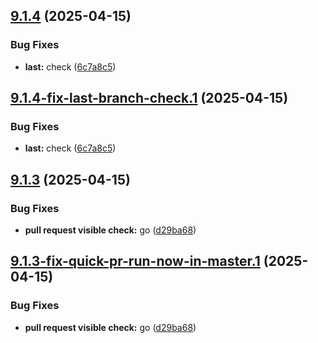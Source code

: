 ## [9.1.4](https://github.com/TechnologyEnhancedLearning/GitPageBlazorWASM/compare/v9.1.3...v9.1.4) (2025-04-15)


### Bug Fixes

* **last:** check ([6c7a8c5](https://github.com/TechnologyEnhancedLearning/GitPageBlazorWASM/commit/6c7a8c5afae46ad3aba910045a0650b3b2aaf8c7))

## [9.1.4-fix-last-branch-check.1](https://github.com/TechnologyEnhancedLearning/GitPageBlazorWASM/compare/v9.1.3...v9.1.4-fix-last-branch-check.1) (2025-04-15)


### Bug Fixes

* **last:** check ([6c7a8c5](https://github.com/TechnologyEnhancedLearning/GitPageBlazorWASM/commit/6c7a8c5afae46ad3aba910045a0650b3b2aaf8c7))

## [9.1.3](https://github.com/TechnologyEnhancedLearning/GitPageBlazorWASM/compare/v9.1.2...v9.1.3) (2025-04-15)


### Bug Fixes

* **pull request visible check:** go ([d29ba68](https://github.com/TechnologyEnhancedLearning/GitPageBlazorWASM/commit/d29ba686f77de02052b1ee79c18a73e8d71a63ee))

## [9.1.3-fix-quick-pr-run-now-in-master.1](https://github.com/TechnologyEnhancedLearning/GitPageBlazorWASM/compare/v9.1.2...v9.1.3-fix-quick-pr-run-now-in-master.1) (2025-04-15)


### Bug Fixes

* **pull request visible check:** go ([d29ba68](https://github.com/TechnologyEnhancedLearning/GitPageBlazorWASM/commit/d29ba686f77de02052b1ee79c18a73e8d71a63ee))
